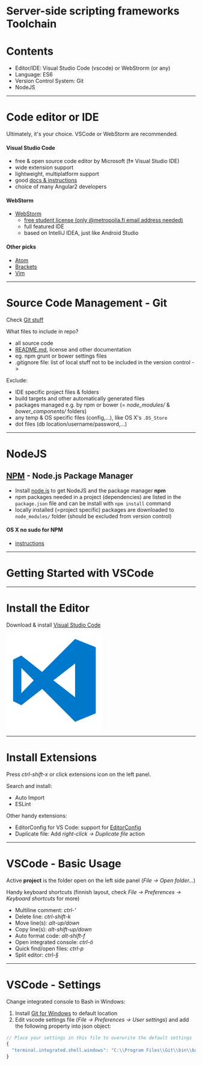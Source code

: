 # Server-side scripting frameworks Toolchain


# Contents

- Editor/IDE: Visual Studio Code (vscode) or WebStrorm (or any)
- Language: ES6      
- Version Control System: Git
- NodeJS

---

# Code editor or IDE

Ultimately, it's your choice. VSCode or WebStorm are recommended.

#### Visual Studio Code

- free & open source code editor by Microsoft (**!=** Visual Studio IDE)
- wide extension support
- lightweight, multiplatform support
- good [docs & instructions](https://code.visualstudio.com/docs/editor/codebasics)
- choice of many Angular2 developers


#### WebStorm

- [WebStorm](https://www.jetbrains.com/webstorm/)
  - [free student license (only @metropolia.fi email address needed)](https://www.jetbrains.com/student/)
  - full featured IDE
  - based on IntelliJ IDEA, just like Android Studio
  
#### Other picks

- [Atom](https://atom.io/)
- [Brackets](http://brackets.io/) 
- [Vim](https://github.com/nodejs/node/wiki/Vim-Plugins)

---

# Source Code Management - Git

Check [Git stuff](https://github.com/mattpe/git-intro/blob/master/git-basics.md)

What files to include in repo?

- all source code
- [README.md](https://help.github.com/articles/about-readmes/), license and other documentation
- eg. npm grunt or bower settings files
- .gitignore file: list of local stuff not to be included in the version control ->

Exclude:

- IDE specific project files & folders
- build targets and other automatically generated files
- packages managed e.g. by npm or bower (= _node_modules/_ & _bower_components/_ folders) 
- any temp & OS specific files (config,...), like OS X's `.DS_Store` 
- dot files (db location/username/password,...)

---

# NodeJS

## [NPM](https://www.npmjs.com/) - Node.js Package Manager

- Install [node.js](https://nodejs.org/en/) to get NodeJS and the package manager **npm**
- npm packages needed in a project (dependencies) are listed in the `package.json` file and can be install with `npm install` command
- locally installed (=project specific) packages are downloaded to `node_modules/` folder (should be excluded from version control)

#### OS X no sudo for NPM

- [instructions](https://github.com/sindresorhus/guides/blob/master/npm-global-without-sudo.md)

---


# Getting Started with VSCode

---
        
# Install the Editor

Download & install [Visual Studio Code](https://code.visualstudio.com/)
        
![VSCode logo](img/vscode.png)

---

# Install Extensions

Press _ctrl-shift-x_ or click extensions icon on the left panel.

Search and install:

- Auto Import
- ESLint

Other handy extensions:

- EditorConfig for VS Code: support for [EditorConfig](http://editorconfig.org/)
- Duplicate file: Add _right-click -> Duplicate file_ action
    
---

# VSCode - Basic Usage

Active **project** is the folder open on the left side panel (_File -> Open folder..._) 

Handy keyboard shortcuts (finnish layout, check _File -> Preferences -> Keyboard shortcuts_ for more)        

- Multiline comment: _ctrl-'_
- Delete line: _ctrl-shift-k_
- Move line(s): _alt-up/down_
- Copy line(s): _alt-shift-up/down_
- Auto format code: _alt-shift-f_
- Open integrated console: _ctrl-ö_
- Quick find/open files: _ctrl-p_
- Split editor: _ctrl-§_

---

# VSCode - Settings

Change integrated console to Bash in Windows:

1. Install [Git for Windows](https://git-scm.com/downloads) to default location
2. Edit vscode settings file (_File -> Preferences -> User settings_) and add the following property into json object:

```javascript
// Place your settings in this file to overwrite the default settings
{
  "terminal.integrated.shell.windows": "C:\\Program Files\\Git\\bin\\bash.exe",
}
```
